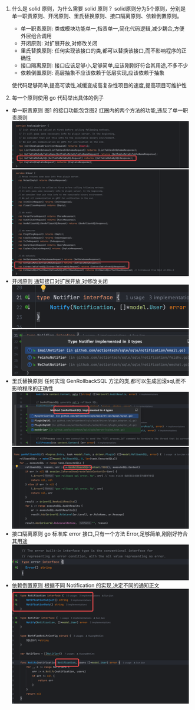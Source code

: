 1. 什么是 solid 原则，为什么需要 solid 原则？
   solid原则分为5个原则，分别是单一职责原则、开闭原则、里氏替换原则、接口隔离原则、依赖倒置原则。
    - 单一职责原则: 类或模块功能单一,指责单一,简化代码逻辑,减少耦合,方便外层组合调用
    - 开闭原则: 对扩展开放,对修改关闭
    - 里氏替换原则: 任何实现该接口的类,都可以替换该接口,而不影响程序的正确性
    - 接口隔离原则: 接口应该足够小,足够简单,应该刚刚好符合其用途,不多不少
    - 依赖倒置原则: 高层抽象不应该依赖于低层实现,应该依赖于抽象

   使代码足够简单,提高可读性,减缓变成高复杂性项目的速度,提高项目可维护性

2. 每一个原则使用 go 代码举出具体的例子

- 单一职责原则
  图1 的接口功能包含图2 红圈内的两个方法的功能,违反了单一职责原则
  ![img_3.png](img_3.png)
  ![img_2.png](img_2.png)
- 开闭原则
  通知接口对扩展开放,对修改关闭
  ![img.png](img.png)
  ![img_1.png](img_1.png)
- 里氏替换原则
  任何实现 GenRollbackSQL 方法的类,都可以生成回滚sql,而不影响程序的正确性
  ![img_4.png](img_4.png)
  ![img_5.png](img_5.png)
- 接口隔离原则
  go 标准库 error 接口,只有一个方法 Error,足够简单,刚刚好符合其用途
  ![img_6.png](img_6.png)
- 依赖倒置原则
  根据不同 Notification 的实现,决定不同的通知正文
  ![img_7.png](img_7.png)